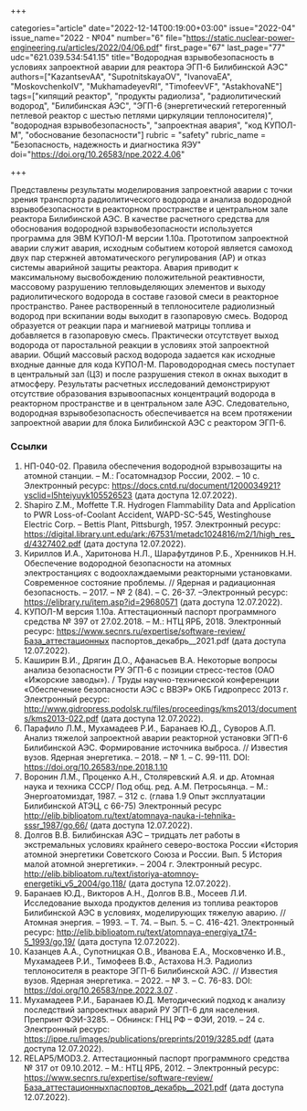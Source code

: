 +++

categories="article"
date="2022-12-14T00:19:00+03:00"
issue="2022-04"
issue_name="2022 - №04"
number="6"
file="https://static.nuclear-power-engineering.ru/articles/2022/04/06.pdf"
first_page="67"
last_page="77"
udc="621.039.534:541.15"
title="Водородная взрывобезопасность в условиях запроектной аварии для реактора ЭГП-6 Билибинской АЭС"
authors=["KazantsevAA", "SupotnitskayaOV", "IvanovaEA", "MoskovchenkoIV", "MukhamadeyevRI", "TimofeevVF", "AstakhovaNE"]
tags=["кипящий реактор", "продукты радиолиза", "радиолитический водород", "Билибинская АЭС", "ЭГП-6 (энергетический гетерогенный петлевой реактор с шестью петлями циркуляции теплоносителя)", "водородная взрывобезопасность", "запроектная авария", "код КУПОЛ-М", "обоснование безопасности"]
rubric = "safety"
rubric_name = "Безопасность, надежность и диагностика ЯЭУ"
doi="https://doi.org/10.26583/npe.2022.4.06"

+++

Представлены результаты моделирования запроектной аварии с точки зрения транспорта радиолитического водорода и анализа водородной взрывобезопасности в реакторном пространстве и центральном зале реактора Билибинской АЭС. В качестве расчетного средства для обоснования водородной взрывобезопасности используется программа для ЭВМ КУПОЛ-М версии 1.10а. Прототипом запроектной аварии служит авария, исходным событием которой является самоход двух пар стержней автоматического регулирования (АР) и отказ системы аварийной защиты реактора. Авария приводит к максимальному высвобождению положительной реактивности, массовому разрушению тепловыделяющих элементов и выходу радиолитического водорода в составе газовой смеси в реакторное пространство. Ранее растворенный в теплоносителе радиолизный водород при вскипании воды выходит в газопаровую смесь. Водород образуется от реакции пара и магниевой матрицы топлива и добавляется в газопаровую смесь. Практически отсутствует выход водорода от паростальной реакции в условиях этой запроектной аварии. Общий массовый расход водорода задается как исходные входные данные для кода КУПОЛ-М. Пароводородная смесь поступает в центральный зал (ЦЗ) и после разрушения стекол в окнах выходит в атмосферу. Результаты расчетных исследований демонстрируют отсутствие образования взрывоопасных концентраций водорода в реакторном пространстве и в центральном зале АЭС. Следовательно, водородная взрывобезопасность обеспечивается на всем протяжении запроектной аварии для блока Билибинской АЭС с реактором ЭГП-6.

### Ссылки

1. НП-040-02. Правила обеспечения водородной взрывозащиты на атомной станции. – М.: Госатомнадзор России, 2002. – 10 c. Электронный ресурс: https://docs.cntd.ru/document/1200034921?ysclid=l5hteiyuyk105526523 (дата доступа 12.07.2022).
2. Shapiro Z.M., Moffette T.R. Hydrogen Flammability Data and Application to PWR Loss-of-Coolant Accident, WAPD-SC-545, Westinghouse Electric Corp. – Bettis Plant, Pittsburgh, 1957. Электронный ресурс: https://digital.library.unt.edu/ark:/67531/metadc1024816/m2/1/high_res_d/4327402.pdf (дата доступа 12.07.2022).
3. Кириллов И.А., Харитонова Н.Л., Шарафутдинов Р.Б., Хренников Н.Н. Обеспечение водородной безопасности на атомных электростанциях с водоохлаждаемыми реакторными установками. Современное состояние проблемы. // Ядерная и радиационная безопасность. – 2017. – № 2 (84). – С. 26-37. –Электронный ресурс: https://elibrary.ru/item.asp?id=29680571 (дата доступа 12.07.2022).
4. КУПОЛ-М версия 1.10а. Аттестационный паспорт программного средства № 397 от 27.02.2018. – М.: НТЦ ЯРБ, 2018. Электронный ресурс: https://www.secnrs.ru/expertise/software-review/База_аттестационных паспортов_декабрь__2021.pdf (дата доступа 12.07.2022).
5. Каширин В.И., Дрягин Д.О., Афанасьев В.А. Некоторые вопросы анализа безопасности РУ ЭГП-6 с позиции стресс-тестов (ОАО «Ижорские заводы»). / Труды научно-технической конференции «Обеспечение безопасности АЭС с ВВЭР» ОКБ Гидропресс 2013 г. Электронный ресурс: http://www.gidropress.podolsk.ru/files/proceedings/kms2013/documents/kms2013-022.pdf (дата доступа 12.07.2022).
6. Парафило Л.М., Мухамадеев Р.И., Баранаев Ю.Д., Суворов А.П. Анализ тяжелой запроектной аварии реакторной установки ЭГП-6 Билибинской АЭС. Формирование источника выброса. // Известия вузов. Ядерная энергетика. – 2018. – № 1. – С. 99-111. DOI: https://doi.org/10.26583/npe.2018.1.10
7. Воронин Л.М., Проценко А.Н., Столяревский А.Я. и др. Атомная наука и техника СССР/ Под общ. ред. А.М. Петросьянца. – М.: Энергоатомиздат, 1987. – 312 с. (глава 1.9 Опыт эксплуатации Билибинской АТЭЦ, с 66-75) Электронный ресурс http://elib.biblioatom.ru/text/atomnaya-nauka-i-tehnika-sssr_1987/go,66/ (дата доступа 12.07.2022).
8. Долгов В.В. Билибинская АЭС – тридцать лет работы в экстремальных условиях крайнего северо-востока России «История атомной энергетики Советского Союза и России. Вып. 5 История малой атомной энергетики». – 2004 г. Электронный ресурс. http://elib.biblioatom.ru/text/istoriya-atomnoy-energetiki_v5_2004/go,118/ (дата доступа 12.07.2022).
9. Баранаев Ю.Д., Викторов А.Н., Долгов В.В., Мосеев Л.И. Исследование выхода продуктов деления из топлива реакторов Билибинской АЭС в условиях, моделирующих тяжелую аварию. // Атомная энергия. – 1993. – Т. 74. – Вып. 5. – С. 416-421. Электронный ресурс: http://elib.biblioatom.ru/text/atomnaya-energiya_t74-5_1993/go,19/ (дата доступа 12.07.2022).
10. Казанцев А.А., Супотницкая О.В., Иванова Е.А., Московченко И.В., Мухамадеев Р.И., Тимофеев В.Ф., Астахова Н.Э. Радиолиз теплоносителя в реакторе ЭГП-6 Билибинской АЭС. // Известия вузов. Ядерная энергетика. – 2022. – № 3. – С. 76-83. DOI: https://doi.org/10.26583/npe.2022.3.07 .
11. Мухамадеев Р.И., Баранаев Ю.Д. Методический подход к анализу последствий запроектных аварий РУ ЭГП-6 для населения. Препринт ФЭИ-3285. – Обнинск: ГНЦ РФ – ФЭИ, 2019. – 24 с. Электронный ресурс: https://ippe.ru/images/publications/preprints/2019/3285.pdf (дата доступа 12.07.2022).
12. RELAP5/MOD3.2. Аттестационный паспорт программного средства № 317 от 09.10.2012. – М.: НТЦ ЯРБ, 2012. – Электронный ресурс: https://www.secnrs.ru/expertise/software-review/База_аттестационныхпаспортов_декабрь__2021.pdf (дата доступа 12.07.2022).